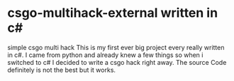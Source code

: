 # csgo-multihack-external written in c#
simple csgo multi hack
This is my first ever big project every really written in c#. I came from python and already knew a few things so when i switched to c# I decided to write a csgo hack right away.
The source Code definitely is not the best but it works.
